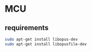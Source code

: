 # MCU

## requirements

```bash
sudo apt-get install libopus-dev
sudo apt-get install libopusfile-dev
```